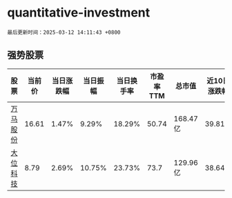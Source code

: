 # quantitative-investment

`最后更新时间：2025-03-12 14:11:43 +0800`

## 强势股票

|股票|当前价|当日涨跌幅|当日振幅|当日换手率|市盈率TTM|总市值|近10日涨跌幅|
|----|----|----|----|----|----|----|----|
|[万马股份](https://xueqiu.com/S/SZ002276)|16.61|1.47%|9.29%|18.29%|50.74|168.47亿|39.81%|
|[大位科技](https://xueqiu.com/S/SH600589)|8.79|2.69%|10.75%|23.73%|73.7|129.96亿|38.64%|
